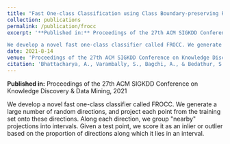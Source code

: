 ```yaml
---
title: "Fast One-class Classification using Class Boundary-preserving Random Projections"
collection: publications
permalink: /publication/frocc
excerpt: '**Published in:** Proceedings of the 27th ACM SIGKDD Conference on Knowledge Discovery & Data Mining, 2021.  

We develop a novel fast one-class classifier called FROCC. We generate a large number of random directions, and project each point from the training set onto these directions. Along each direction, we group "nearby" projections into intervals. Given a test point, we score it as an inlier or outlier based on the proportion of directions along which it lies in an interval.'
date: 2021-8-14
venue: 'Proceedings of the 27th ACM SIGKDD Conference on Knowledge Discovery & Data Mining'
citation: 'Bhattacharya, A., Varambally, S., Bagchi, A., & Bedathur, S. (2021, August). Fast One-class Classification using Class Boundary-preserving Random Projections. In Proceedings of the 27th ACM SIGKDD Conference on Knowledge Discovery & Data Mining (pp. 66-74).'
---
```

**Published in:** Proceedings of the 27th ACM SIGKDD Conference on Knowledge Discovery & Data Mining, 2021

We develop a novel fast one-class classifier called FROCC. We generate a large number of random directions, and project each point from the training set onto these directions. Along each direction, we group "nearby" projections into intervals. Given a test point, we score it as an inlier or outlier based on the proportion of directions along which it lies in an interval.

<!-- Recommended citation: Bhattacharya, A., Varambally, S., Bagchi, A., & Bedathur, S. (2021, August). Fast One-class Classification using Class Boundary-preserving Random Projections. In Proceedings of the 27th ACM SIGKDD Conference on Knowledge Discovery & Data Mining (pp. 66-74). -->
